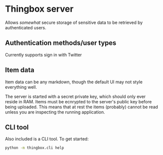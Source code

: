# Thingbox server

Allows _somewhat_ secure storage of sensitive data to be retrieved by authenticated users.


## Authentication methods/user types

Currently supports sign in with Twitter


## Item data

Item data can be any markdown, though the default UI may not style everything well.

The server is started with a secret private key, which should only ever reside in RAM. Items must be ecnrypted to the server's public key before being uploaded. This means that at rest the items (probably) cannot be read unless you are inspecting the running application.


## CLI tool

Also included is a CLI tool. To get started:

```bash
python -m thingbox.cli help
```
